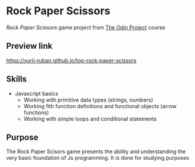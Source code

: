 # Rock Paper Scissors
*Rock Paper Scissors* game project from [The Odin Project](https://www.theodinproject.com/about) course

## Preview link
https://yurii-ruban.github.io/top-rock-paper-scissors

## Skills
 - Javascript basics
    * Working with primitive data types (strings, numbers)
    * Working fith function definitions and functional objects (arrow functions)
    * Working with simple loops and conditional statements

## Purpose
The Rock Paper Scisors game presents the ability and understanding the very basic foundation of Js programming. It is done for studying purposes
